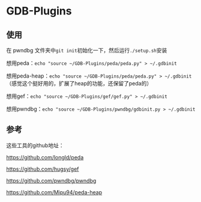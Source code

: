 # GDB-Plugins
## 使用
在 pwndbg 文件夹中`git init`初始化一下，然后运行`./setup.sh`安装

想用peda：`echo "source ~/GDB-Plugins/peda/peda.py" > ~/.gdbinit`

想用peda-heap：`echo "source ~/GDB-Plugins/peda/peda.py" > ~/.gdbinit`（感觉这个挺好用的，扩展了heap的功能，还保留了peda的）

想用gef：`echo "source ~/GDB-Plugins/gef/gef.py" > ~/.gdbinit`

想用pwndbg：`echo "source ~/GDB-Plugins/pwndbg/gdbinit.py > ~/.gdbinit`

## 参考
这些工具的github地址：

https://github.com/longld/peda

https://github.com/hugsy/gef

https://github.com/pwndbg/pwndbg

https://github.com/Mipu94/peda-heap